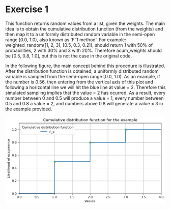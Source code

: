 # Exercise 1
This function returns random values from a list, given the weights.
The main idea is to obtain the cumulative distribution function (from the weights) and then map it to a uniformly distributed random variable in the semi-open range [0.0, 1.0), also known as 'F⁻1 method'.
For example: weighted_random([1, 2, 3], [0.5, 0.3, 0.2]), should return 1 with 50% of probabilities, 2 with 30% and 3 with 20%. Therefore acum_weights should be [0.5, 0.8, 1.0], but this is not the case in the original code.

In the following figure, the main concept behind this procedure is illustrated. After the distribution function is obtained, a uniformly distributed random variable is sampled from the semi-open range [0.0, 1.0). As an example, if the number is 0.56, then entering from the vertical axis of this plot and following a horizontal line we will hit the blue line at value = 2. Therefore this simulated sampling implies that the value = 2 has ocurred. 
As a result, every number between 0 and 0.5 will produce a value = 1, every number between 0.5 and 0.8 a value = 2, and numbers above 0.8 will generate a value = 3 in the example provided.

![Alt text](exercise_1.png?raw=true "Cumulative distribution function for the example")